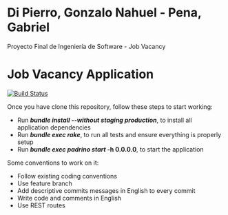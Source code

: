 # Di Pierro, Gonzalo Nahuel - Pena, Gabriel
Proyecto Final de Ingeniería de Software - Job Vacancy


Job Vacancy Application
=======================

[![Build Status](https://snap-ci.com/nicopaez/job-vacancy/branch/develop/build_image)](https://snap-ci.com/nicopaez/job-vacancy/branch/develop)

Once you have clone this repository, follow these steps to start working:

* Run **_bundle install --without staging production_**, to install all application dependencies
* Run **_bundle exec rake_**, to run all tests and ensure everything is properly setup
* Run **_bundle exec padrino start_ -h 0.0.0.0**, to start the application

Some conventions to work on it:

* Follow existing coding conventions
* Use feature branch
* Add descriptive commits messages in English to every commit
* Write code and comments in English
* Use REST routes

